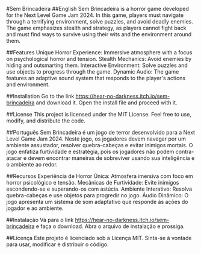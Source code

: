 #Sem Brincadeira
##English
Sem Brincadeira is a horror game developed for the Next Level Game Jam 2024. In this game, players must navigate through a terrifying environment, solve puzzles, and avoid deadly enemies. The game emphasizes stealth and strategy, as players cannot fight back and must find ways to survive using their wits and the environment around them.

##Features
Unique Horror Experience: Immersive atmosphere with a focus on psychological horror and tension.
Stealth Mechanics: Avoid enemies by hiding and outsmarting them.
Interactive Environment: Solve puzzles and use objects to progress through the game.
Dynamic Audio: The game features an adaptive sound system that responds to the player's actions and environment.

##Installation
Go to the link https://hear-no-darkness.itch.io/sem-brincadeira and download it. 
Open the install file and proceed with it.

##License
This project is licensed under the MIT License. Feel free to use, modify, and distribute the code.


##Português
Sem Brincadeira é um jogo de terror desenvolvido para a Next Level Game Jam 2024. Neste jogo, os jogadores devem navegar por um ambiente assustador, resolver quebra-cabeças e evitar inimigos mortais. O jogo enfatiza furtividade e estratégia, pois os jogadores não podem contra-atacar e devem encontrar maneiras de sobreviver usando sua inteligência e o ambiente ao redor.

##Recursos
Experiência de Horror Única: Atmosfera imersiva com foco em horror psicológico e tensão.
Mecânicas de Furtividade: Evite inimigos escondendo-se e superando-os com astúcia.
Ambiente Interativo: Resolva quebra-cabeças e use objetos para progredir no jogo.
Áudio Dinâmico: O jogo apresenta um sistema de som adaptativo que responde às ações do jogador e ao ambiente.

##Instalação
Vá para o link https://hear-no-darkness.itch.io/sem-brincadeira e faça o download.
Abra o arquivo de instalação e prossiga.

##Licença
Este projeto é licenciado sob a Licença MIT. Sinta-se à vontade para usar, modificar e distribuir o código.

